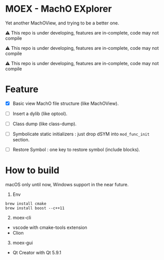 # MOEX - MachO EXplorer

Yet another MachOView, and trying to be a better one.


⚠️ This repo is under developing, features are in-complete, code may not compile

⚠️ This repo is under developing, features are in-complete, code may not compile

⚠️ This repo is under developing, features are in-complete, code may not compile



# Feature

- [X] Basic view MachO file structure (like MachOView).
- [ ] Insert a dylib (like optool).
- [ ] Class dump (like class-dump).
- [ ] Symbolicate static initializers : just drop dSYM into `mod_func_init` section.
- [ ] Restore Symbol : one key to restore symbol (include blocks).


# How to build 

macOS only until now, Windows support in the near future.

1. Env

```
brew install cmake
brew install boost --c++11
```

2. moex-cli

- vscode with cmake-tools extension
- Clion

3. moex-gui

- Qt Creator with Qt 5.9.1

